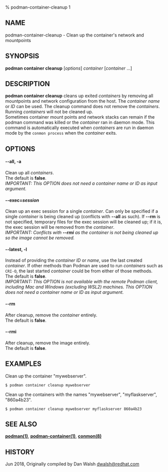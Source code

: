 % podman-container-cleanup 1

## NAME

podman\-container\-cleanup - Clean up the container's network and mountpoints

## SYNOPSIS

**podman container cleanup** [*options*] _container_ [*container* ...]

## DESCRIPTION

**podman container cleanup** cleans up exited _containers_ by removing all mountpoints and network configuration from the host. The _container name_ or _ID_ can be used. The cleanup command does not remove the _containers_. Running _containers_ will not be cleaned up.\
Sometimes container mount points and network stacks can remain if the podman command was killed or the _container_ ran in daemon mode. This command is automatically executed when _containers_ are run in daemon mode by the `conmon process` when the _container_ exits.

## OPTIONS

#### **--all**, **-a**

Clean up all _containers_.\
The default is **false**.\
_IMPORTANT: This OPTION does not need a container name or ID as input argument._

#### **--exec**=_session_

Clean up an exec session for a single _container_.
Can only be specified if a single _container_ is being cleaned up (conflicts with **--all** as such). If **--rm** is not specified, temporary files for the exec session will be cleaned up; if it is, the exec session will be removed from the _container_.\
_IMPORTANT: Conflicts with **--rmi** as the container is not being cleaned up so the image cannot be removed._

#### **--latest**, **-l**

Instead of providing the _container ID_ or _name_, use the last created _container_. If other methods than Podman are used to run _containers_ such as `CRI-O`, the last started _container_ could be from either of those methods.\
The default is **false**.\
_IMPORTANT: This OPTION is not available with the remote Podman client, including Mac and Windows (excluding WSL2) machines. This OPTION does not need a container name or ID as input argument._

#### **--rm**

After cleanup, remove the _container_ entirely.\
The default is **false**.

#### **--rmi**

After cleanup, remove the image entirely.\
The default is **false**.

## EXAMPLES

Clean up the container "mywebserver".

```
$ podman container cleanup mywebserver
```

Clean up the containers with the names "mywebserver", "myflaskserver", "860a4b23".

```
$ podman container cleanup mywebserver myflaskserver 860a4b23
```

## SEE ALSO

**[podman(1)](podman.md)**, **[podman-container(1)](commands/podman-container/podman-container.md)**, **[conmon(8)](https://github.com/containers/conmon/blob/main/docs/conmon.8.md)**

## HISTORY

Jun 2018, Originally compiled by Dan Walsh <dwalsh@redhat.com>
